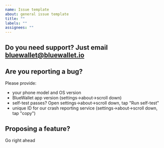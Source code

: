 ```yaml
---
name: Issue template
about: general issue template
title: ""
labels: ""
assignees: ""
---
```


## Do you need support? Just email bluewallet@bluewallet.io

## Are you reporting a bug?

Please provide:

- your phone model and OS version
- BlueWallet app version (settings->about->scroll down)
- self-test passes? Open settings->about->scroll down, tap "Run self-test"
- unique ID for our crash reporting service (settings->about->scroll down, tap "copy")

## Proposing a feature?

Go right ahead
